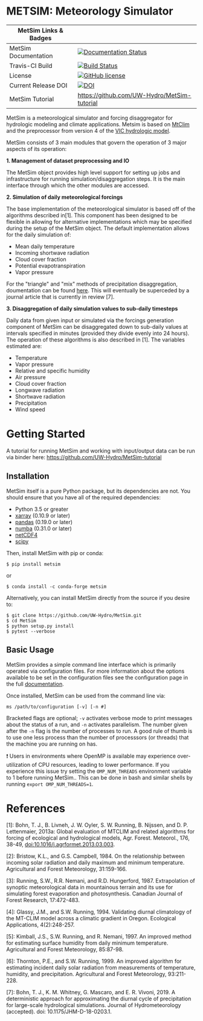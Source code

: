 METSIM: Meteorology Simulator
=============================
| MetSim Links & Badges              |                                                                             |
|------------------------|----------------------------------------------------------------------------------------------------------------------------------------------------------------------------------------------------------|
| MetSim Documentation      | [![Documentation Status](http://readthedocs.org/projects/metsim/badge/?version=develop)](http://metsim.readthedocs.io/en/develop/?badge=develop) |
| Travis-CI Build           | [![Build Status](https://travis-ci.org/UW-Hydro/MetSim.png)](https://travis-ci.org/UW-Hydro/MetSim) |
| License                | [![GitHub license](https://img.shields.io/badge/license-GPLv3-blue.svg)](https://raw.githubusercontent.com/UW-Hydro/MetSim/master/LICENSE) |
| Current Release DOI    | [![DOI](https://zenodo.org/badge/69834400.svg)](https://zenodo.org/badge/latestdoi/69834400) |
| MetSim Tutorial        | https://github.com/UW-Hydro/MetSim-tutorial |

MetSim is a meteorological simulator and forcing disaggregator for
hydrologic modeling and climate applications. Metsim is based on
[MtClim](http://www.ntsg.umt.edu/project/mtclim)
and the preprocessor from version 4 of the [VIC hydrologic
model](https://github.com/UW-Hydro/VIC).

MetSim consists of 3 main modules that govern the operation of 3 major
aspects of its operation:

**1. Management of dataset preprocessing and IO**

The MetSim object provides high level support for setting up jobs and
infrastructure for running simulation/disaggregation steps. It is the
main interface through which the other modules are accessed.

**2. Simulation of daily meteorological forcings**

The base implementation of the meteorological simulator is based off of
the algorithms described in[1]. This component has been designed to be
flexible in allowing for alternative implementations which may be
specified during the setup of the MetSim object. The default
implementation allows for the daily simulation of:

-   Mean daily temperature
-   Incoming shortwave radiation
-   Cloud cover fraction
-   Potential evapotranspiration
-   Vapor pressure

For the "triangle" and "mix" methods of precipitation disaggregation,
doumentation can be found [here](https://github.com/UW-Hydro/MetSim/blob/develop/docs/PtriangleMethod.pdf).
This will eventually
be superceded by a journal article that is currently in review [7].

**3. Disaggregation of daily simulation values to sub-daily timesteps**

Daily data from given input or simulated via the forcings generation
component of MetSim can be disaggregated down to sub-daily values at
intervals specified in minutes (provided they divide evenly into 24
hours). The operation of these algorithms is also described in [1].
The variables estimated are:

-  Temperature
-  Vapor pressure
-  Relative and specific humidity
-  Air pressure
-  Cloud cover fraction
-  Longwave radiation
-  Shortwave radiation
-  Precipitation
-  Wind speed

Getting Started
===============
A tutorial for running MetSim and working with input/output data can be run
via binder here: https://github.com/UW-Hydro/MetSim-tutorial

Installation
------------

MetSim itself is a pure Python package, but its dependencies are not.
You should ensure that you have all of the required dependencies:

-   Python 3.5 or greater
-   [xarray](http://xarray.pydata.org/) (0.10.9 or later)
-   [pandas](http://pandas.pydata.org/) (0.19.0 or later)
-   [numba](http://numba.pydata.org/) (0.31.0 or later)
-   [netCDF4](https://github.com/Unidata/netcdf4-python)
-   [scipy](http://scipy.org/)

Then, install MetSim with pip or conda:

    $ pip install metsim

or

    $ conda install -c conda-forge metsim

Alternatively, you can install MetSim directly from the source if you desire to:

    $ git clone https://github.com/UW-Hydro/MetSim.git
    $ cd MetSim
    $ python setup.py install
    $ pytest --verbose

Basic Usage
-----------

MetSim provides a simple command line interface which is primarily
operated via configuration files. For more information about the options
available to be set in the configuration files see the configuration
page in the full [documentation](http://metsim.readthedocs.io/en/develop/).


Once installed, MetSim can be used from the command line via:

`ms /path/to/configuration [-v] [-n #]`

Bracketed flags are optional; `-v` activates verbose mode to print
messages about the status of a run, and `-n` activates parallelism. The
number given after the `-n` flag is the number of processes to run. A
good rule of thumb is to use one less process than the number of
processsors (or threads) that the machine you are running on has.

:exclamation: Users in environments where OpenMP is available may experience
over-utilization of CPU resources, leading to lower performance. If you experience
this issue try setting the `OMP_NUM_THREADS` environment variable to 1 before running
MetSim.. This can be done in bash and similar shells by running
`export OMP_NUM_THREADS=1`.

References
==========

[1]: Bohn, T. J., B. Livneh, J. W. Oyler, S. W. Running, B. Nijssen,
    and D. P. Lettenmaier, 2013a: Global evaluation of MTCLIM and
    related algorithms for forcing of ecological and hydrological
    models, Agr. Forest. Meteorol., 176, 38-49,
    <doi:10.1016/j.agrformet.2013.03.003>.

[2]: Bristow, K.L., and G.S. Campbell, 1984. On the relationship between
    incoming solar radiation and daily maximum and minimum temperature.
    Agricultural and Forest Meteorology, 31:159-166.

[3]: Running, S.W., R.R. Nemani, and R.D. Hungerford, 1987. Extrapolation of
    synoptic meteorological data in mountainous terrain and its use for
    simulating forest evaporation and photosynthesis. Canadian Journal of
    Forest Research, 17:472-483.

[4]: Glassy, J.M., and S.W. Running, 1994. Validating diurnal climatology of
    the MT-CLIM model across a climatic gradient in Oregon. Ecological
    Applications, 4(2):248-257.

[5]: Kimball, J.S., S.W. Running, and R. Nemani, 1997. An improved method for
    estimating surface humidity from daily minimum temperature. Agricultural
    and Forest Meteorology, 85:87-98.

[6]: Thornton, P.E., and S.W. Running, 1999. An improved algorithm for
    estimating incident daily solar radiation from measurements of
    temperature, humidity, and precipitation. Agricultural and Forest
    Meteorology, 93:211-228.

[7]: Bohn, T. J., K. M. Whitney, G. Mascaro, and E. R. Vivoni, 2019. A
    deterministic approach for approximating the diurnal cycle of
    precipitation for large-scale hydrological simulations. Journal of
    Hydrometeorology (accepted). doi: 10.1175/JHM-D-18-0203.1.


